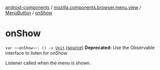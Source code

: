 [android-components](../../index.md) / [mozilla.components.browser.menu.view](../index.md) / [MenuButton](index.md) / [onShow](./on-show.md)

# onShow

`var ~~onShow~~: () -> `[`Unit`](https://kotlinlang.org/api/latest/jvm/stdlib/kotlin/-unit/index.html) [(source)](https://github.com/mozilla-mobile/android-components/blob/master/components/browser/menu/src/main/java/mozilla/components/browser/menu/view/MenuButton.kt#L64)
**Deprecated:** Use the Observable interface to listen for onShow

Listener called when the menu is shown.

